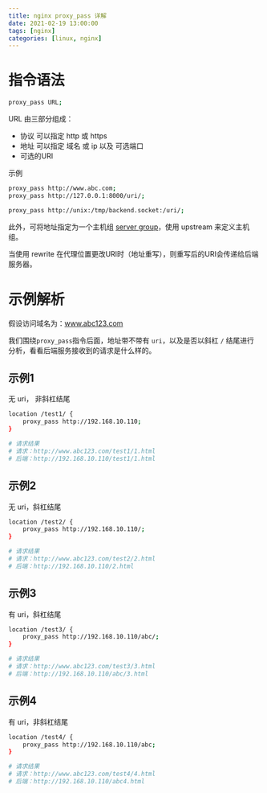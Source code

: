 ```yaml
---
title: nginx proxy_pass 详解
date: 2021-02-19 13:00:00
tags: [nginx]
categories: [linux, nginx]
---
```

# 指令语法
```bash
proxy_pass URL;
```
URL 由三部分组成：
- 协议 可以指定 http 或 https
- 地址 可以指定 域名 或 ip 以及 可选端口
- 可选的URI

<!--more-->

示例
```bash
proxy_pass http://www.abc.com;
proxy_pass http://127.0.0.1:8000/uri/;

proxy_pass http://unix:/tmp/backend.socket:/uri/;
```

此外，可将地址指定为一个主机组 [server group](http://nginx.org/en/docs/http/ngx_http_upstream_module.html)，使用 upstream 来定义主机组。

当使用 rewrite 在代理位置更改URI时（地址重写），则重写后的URI会传递给后端服务器。


# 示例解析
假设访问域名为：www.abc123.com

我们围绕`proxy_pass`指令后面，地址带不带有 `uri`，以及是否以斜杠 `/` 结尾进行分析，看看后端服务接收到的请求是什么样的。

## 示例1
无 uri， 非斜杠结尾
```bash
location /test1/ {
    proxy_pass http://192.168.10.110;
}

# 请求结果
# 请求：http://www.abc123.com/test1/1.html
# 后端：http://192.168.10.110/test1/1.html
```


## 示例2
无 uri，斜杠结尾
```bash
location /test2/ {
    proxy_pass http://192.168.10.110/;
}

# 请求结果
# 请求：http://www.abc123.com/test2/2.html
# 后端：http://192.168.10.110/2.html
```

## 示例3
有 uri，斜杠结尾
```bash
location /test3/ {
    proxy_pass http://192.168.10.110/abc/;
}

# 请求结果
# 请求：http://www.abc123.com/test3/3.html
# 后端：http://192.168.10.110/abc/3.html
```

## 示例4
有 uri，非斜杠结尾
```bash
location /test4/ {
    proxy_pass http://192.168.10.110/abc;
}

# 请求结果
# 请求：http://www.abc123.com/test4/4.html
# 后端：http://192.168.10.110/abc4.html
```
